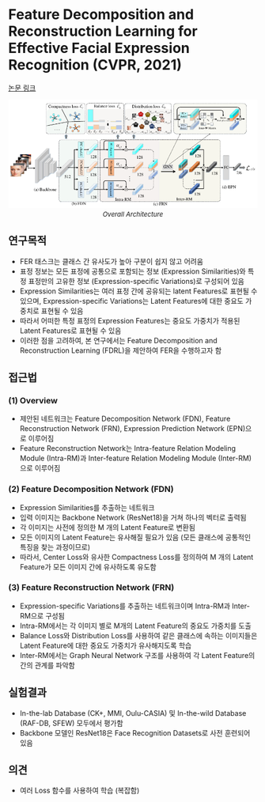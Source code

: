 # Feature Decomposition and Reconstruction Learning for Effective Facial Expression Recognition (CVPR, 2021)

[논문 링크](https://openaccess.thecvf.com/content/CVPR2021/html/Ruan_Feature_Decomposition_and_Reconstruction_Learning_for_Effective_Facial_Expression_Recognition_CVPR_2021_paper.html)

<p align="center">
    <img width="600" alt='fig1' src="./img/13_09_01.png?raw=true"></br>
    <em><font size=2>Overall Architecture</font></em>
</p>

## 연구목적
- FER 태스크는 클래스 간 유사도가 높아 구분이 쉽지 않고 어려움 
- 표정 정보는 모든 표정에 공통으로 포함되는 정보 (Expression Similarities)와 특정 표정만의 고유한 정보 (Expression-specific Variations)로 구성되어 있음 
- Expression Similarities는 여러 표정 간에 공유되는 latent Features로 표현될 수 있으며, Expression-specific Variations는 Latent Features에 대한 중요도 가중치로 표현될 수 있음 
- 따라서 어떠한 특정 표정의 Expression Features는 중요도 가중치가 적용된 Latent Features로 표현될 수 있음 
- 이러한 점을 고려하여, 본 연구에서는 Feature Decomposition and Reconstruction Learning (FDRL)을 제안하여 FER을 수행하고자 함 

## 접근법
### (1) Overview 
- 제안된 네트워크는 Feature Decomposition Network (FDN), Feature Reconstruction Network (FRN), Expression Prediction Network (EPN)으로 이루어짐 
- Feature Reconstruction Network는 Intra-feature Relation Modeling Module (Intra-RM)과 Inter-feature Relation Modeling Module (Inter-RM)으로 이루어짐 
### (2) Feature Decomposition Network (FDN) 
- Expression Similarities를 추출하는 네트워크 
- 입력 이미지는 Backbone Network (ResNet18)을 거쳐 하나의 벡터로 출력됨 
- 각 이미지는 사전에 정의한 M 개의 Latent Feature로 변환됨 
- 모든 이미지의 Latent Feature는 유사해질 필요가 있음 (모든 클래스에 공통적인 특징을 찾는 과정이므로) 
- 따라서, Center Loss와 유사한 Compactness Loss를 정의하여 M 개의 Latent Feature가 모든 이미지 간에 유사하도록 유도함 
### (3) Feature Reconstruction Network (FRN) 
- Expression-specific Variations를 추출하는 네트워크이며 Intra-RM과 Inter-RM으로 구성됨 
- Intra-RM에서는 각 이미지 별로 M개의 Latent Feature의 중요도 가중치를 도출 
- Balance Loss와 Distribution Loss를 사용하여 같은 클래스에 속하는 이미지들은 Latent Feature에 대한 중요도 가중치가 유사해지도록 학습 
- Inter-RM에서는 Graph Neural Network 구조를 사용하여 각 Latent Feature의 간의 관계를 파악함 

## 실험결과
- In-the-lab Database (CK+, MMI, Oulu-CASIA) 및 In-the-wild Database (RAF-DB, SFEW) 모두에서 평가함 
- Backbone 모델인 ResNet18은 Face Recognition Datasets로 사전 훈련되어 있음 

## 의견
- 여러 Loss 함수를 사용하여 학습 (복잡함) 